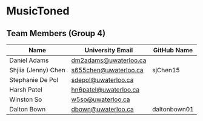 # MusicToned

## Team Members (Group 4)

| Name                | University Email        | GitHub Name  |
| ------------------- | ----------------------- | ------------ |
| Daniel Adams        | <dm2adams@uwaterloo.ca> |
| Shjiia (Jenny) Chen | <s655chen@uwaterloo.ca> | sjChen15     |
| Stephanie De Pol    | <sdepol@uwaterloo.ca>   |              |
| Harsh Patel         | <hn6patel@uwaterloo.ca> |              |
| Winston So          | <w5so@uwaterloo.ca>     |              |
| Dalton Bown         | <dbown@uwaterloo.ca>    | daltonbown01 |
